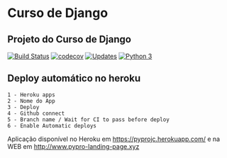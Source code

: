 # Curso de Django
## Projeto do Curso de Django

[![Build Status](https://travis-ci.com/jhonathascesar232/curso-django.svg?branch=main)](https://travis-ci.com/jhonathascesar232/curso-django)
[![codecov](https://codecov.io/gh/jhonathascesar232/curso-django/branch/main/graph/badge.svg?token=gSusaDAdbU)](https://codecov.io/gh/jhonathascesar232/curso-django)
[![Updates](https://pyup.io/repos/github/jhonathascesar232/curso-django/shield.svg)](https://pyup.io/repos/github/jhonathascesar232/curso-django/)
[![Python 3](https://pyup.io/repos/github/jhonathascesar232/curso-django/python-3-shield.svg)](https://pyup.io/repos/github/jhonathascesar232/curso-django/)

## Deploy automático no heroku
    1 - Heroku apps
    2 - Nome do App
    3 - Deploy
    4 - Github connect
    5 - Branch name / Wait for CI to pass before deploy
    6 - Enable Automatic deploys

Aplicação disponível no Heroku em https://pyprojc.herokuapp.com/
e na WEB em http://www.pypro-landing-page.xyz